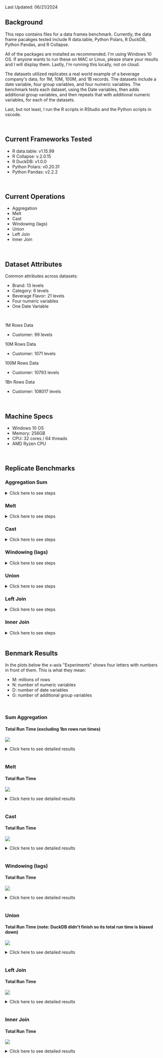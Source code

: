 Last Updated: 06/21/2024

## Background
This repo contains files for a data frames benchmark. Currently, the data frame pacakges tested include R data.table, Python Polars, R DuckDB, Python Pandas, and R Collapse.

All of the packages are installed as recommended. I'm using Windows 10 OS. If anyone wants to run these on MAC or Linux, please share your results and I will display them. Lastly, I'm running this locally, not on cloud.

The datasets utilized replicates a real world example of a beverage company's data, for 1M, 10M, 100M, and 1B records. The datasets include a date variable, four group variables, and four numeric variables. The benchmark tests each dataset, using the Date variables, then adds additional group variables, and then repeats that with additional numeric variables, for each of the datasets.

Last, but not least, I run the R scripts in RStudio and the Python scripts in vscode.

<br>

## Current Frameworks Tested
* R data.table: v1.15.99
* R Collapse: v.2.0.15
* R DuckDB: v1.0.0
* Python Polars: v0.20.31
* Python Pandas: v2.2.2

<br>

## Current Operations
* Aggregation
* Melt
* Cast
* Windowing (lags)
* Union
* Left Join
* Inner Join

<br>

## Dataset Attributes
Common attributes across datasets:
* Brand: 13 levels
* Category: 6 levels
* Beverage Flavor: 21 levels
* Four numeric variables
* One Date Variable

<br> 

1M Rows Data
* Customer: 99 levels

10M Rows Data
* Customer: 1071 levels

100M Rows Data
* Customer: 10793 levels

1Bn Rows Data
* Customer: 108017 levels

<br>

## Machine Specs
* Windows 10 OS
* Memory: 256GB
* CPU: 32 cores / 64 threads
* AMD Ryzen CPU

<br>

## Replicate Benchmarks

### Aggregation Sum
<details><summary> Click here to see steps </summary>

* Fork the repo and clone it to your local machine
* Modify the Path variable at the top of each script to reflect your file location
* Run FakeBevDataBuilds.R to generate the benchmarking datasets
* Run AggSum_datatable.R
* Run AggSum_DuckDB.R
* Run AggSum_Polars.py
* Run AggSum_Pandas.py
* Run AggSum_collapse.py
* Run CombineResults_AggSum
* Done!

</details>

### Melt
<details><summary> Click here to see steps </summary>

* Fork the repo and clone it to your local machine
* Modify the Path variable at the top of each script to reflect your file location
* Run FakeBevDataBuilds.R to generate the benchmarking datasets
* Run Melt_datatable.R
* Run Melt_DuckDB.R
* Run Melt_Polars.py
* Run Melt_Pandas.py
* Run Melt_collapse.py
* Run CombineResults_Melt
* Done!

</details>

### Cast
<details><summary> Click here to see steps </summary>

* Fork the repo and clone it to your local machine
* Modify the Path variable at the top of each script to reflect your file location
* Run FakeBevDataBuilds.R to generate the benchmarking datasets
* Run Cast_datatable.R
* Run Cast_DuckDB.R
* Run Cast_Polars.py
* Run Cast_Pandas.py
* Run Cast_collapse.py
* Run CombineResults_Cast
* Done!

</details>

### Windowing (lags)
<details><summary> Click here to see steps </summary>

* Fork the repo and clone it to your local machine
* Modify the Path variable at the top of each script to reflect your file location
* Run FakeBevDataBuilds.R to generate the benchmarking datasets
* Run Lags_datatable.R
* Run Lags_DuckDB.R
* Run Lags_Polars.py
* Run Lags_Pandas.py
* Run Lags_collapse.py
* Run CombineResults_Lags
* Done!

</details>

### Union
<details><summary> Click here to see steps </summary>

* Fork the repo and clone it to your local machine
* Modify the Path variable at the top of each script to reflect your file location
* Run FakeBevDataBuilds.R to generate the benchmarking datasets
* Run Union_datatable.R
* Run Union_DuckDB.R
* Run Union_Polars.py
* Run Union_Pandas.py
* Run CombineResults_Union
* Done!

</details>

### Left Join
<details><summary> Click here to see steps </summary>

* Fork the repo and clone it to your local machine
* Modify the Path variable at the top of each script to reflect your file location
* Run FakeBevDataBuilds.R to generate the benchmarking datasets
* Run LeftJoin_datatable.R
* Run LeftJoin_collapse.R
* Run LeftJoin_DuckDB.R
* Run LeftJoin_Polars.py
* Run LeftJoin_Pandas.py
* Run CombineResults_LeftJoin
* Done!

</details>

### Inner Join
<details><summary> Click here to see steps </summary>

* Fork the repo and clone it to your local machine
* Modify the Path variable at the top of each script to reflect your file location
* Run FakeBevDataBuilds.R to generate the benchmarking datasets
* Run InnerJoin_datatable.R
* Run InnerJoin_collapse.R
* Run InnerJoin_DuckDB.R
* Run InnerJoin_Polars.py
* Run InnerJoin_Pandas.py
* Run CombineResults_InnerJoin
* Done!

</details>

<br>

## Benmark Results

In the plots below the x-axis "Experiments" shows four letters with numbers in front of them. This is what they mean:
* M: millions of rows
* N: number of numeric variables
* D: number of date variables
* G: number of additional group variables

<br>

### Sum Aggregation
#### Total Run Time (excluding 1bn rows run times)
![](https://github.com/AdrianAntico/Benchmarks/raw/main/Images/AggSum_TotalRunTime.PNG)
<details><summary> Click here to see detailed results </summary>

<br>

![](https://github.com/AdrianAntico/Benchmarks/raw/main/Images/1MResults.PNG)

<br>

![](https://github.com/AdrianAntico/Benchmarks/raw/main/Images/10MResults.PNG)

<br>

![](https://github.com/AdrianAntico/Benchmarks/raw/main/Images/100MResults.PNG)

<br>

![](https://github.com/AdrianAntico/Benchmarks/raw/main/Images/1BResults.PNG)

</details>

<br>

### Melt
#### Total Run Time
![](https://github.com/AdrianAntico/Benchmarks/raw/main/Images/Melt_TotalRunTime.PNG)

<details><summary> Click here to see detailed results </summary>

<br>

![](https://github.com/AdrianAntico/Benchmarks/raw/main/Images/1MResults_Melt.PNG)

<br>

![](https://github.com/AdrianAntico/Benchmarks/raw/main/Images/10MResults_Melt.PNG)

<br>

##### With DuckDB

![](https://github.com/AdrianAntico/Benchmarks/raw/main/Images/100MResults_Melt_WithDuckDB.PNG)

<br>

##### Without DuckDB

![](https://github.com/AdrianAntico/Benchmarks/raw/main/Images/100MResults_Melt_WithoutDuckDB.PNG)

</details>

<br>

### Cast
#### Total Run Time
![](https://github.com/AdrianAntico/Benchmarks/raw/main/Images/Cast_TotalRunTime.PNG)

<details><summary> Click here to see detailed results </summary>

<br>

![](https://github.com/AdrianAntico/Benchmarks/raw/main/Images/1MResults_Cast.PNG)

<br>

![](https://github.com/AdrianAntico/Benchmarks/raw/main/Images/10MResults_Cast.PNG)

<br>

![](https://github.com/AdrianAntico/Benchmarks/raw/main/Images/100MResults_Cast.PNG)

</details>

<br>

### Windowing (lags)
#### Total Run Time
![](https://github.com/AdrianAntico/Benchmarks/raw/main/Images/Lags_TotalRunTime.PNG)

<details><summary> Click here to see detailed results </summary>

<br>

![](https://github.com/AdrianAntico/Benchmarks/raw/main/Images/1MResults_Lags.PNG)

<br>

With DuckDB
![](https://github.com/AdrianAntico/Benchmarks/raw/main/Images/10MResults_Lags.PNG)

<br>

Without DuckDB
![](https://github.com/AdrianAntico/Benchmarks/raw/main/Images/10MResults_WithoutDuckDB_Lags.PNG)

<br>

##### With DuckDB

![](https://github.com/AdrianAntico/Benchmarks/raw/main/Images/100MResults_Lags_WithDuckDB.PNG)

<br>

##### Without DuckDB

![](https://github.com/AdrianAntico/Benchmarks/raw/main/Images/100MResults_Lags_WithoutDuckDB.PNG)

</details>

<br>


### Union
#### Total Run Time (note: DuckDB didn't finish so its total run time is biased down)
![](https://github.com/AdrianAntico/Benchmarks/raw/main/Images/Union_TotalRunTime.PNG)

<details><summary> Click here to see detailed results </summary>

<br>

![](https://github.com/AdrianAntico/Benchmarks/raw/main/Images/1MResults_Union.PNG)

<br>

![](https://github.com/AdrianAntico/Benchmarks/raw/main/Images/10MResults_Union.PNG)

<br>

##### With DuckDB

![](https://github.com/AdrianAntico/Benchmarks/raw/main/Images/100MResults_Union_WithDuckDB.PNG)

<br>

##### Without DuckDB

![](https://github.com/AdrianAntico/Benchmarks/raw/main/Images/100MResults_Union_WithoutDuckDB.PNG)

</details>

<br>

### Left Join
#### Total Run Time
![](https://github.com/AdrianAntico/Benchmarks/raw/main/Images/LeftJoin_TotalRunTime.PNG)
<details><summary> Click here to see detailed results </summary>

<br>

![](https://github.com/AdrianAntico/Benchmarks/raw/main/Images/1MResults_LeftJoin.PNG)

<br>

![](https://github.com/AdrianAntico/Benchmarks/raw/main/Images/10MResults_LeftJoin.PNG)

<br>

![](https://github.com/AdrianAntico/Benchmarks/raw/main/Images/100MResults_LeftJoin.PNG)

</details>

<br>

### Inner Join
#### Total Run Time
![](https://github.com/AdrianAntico/Benchmarks/raw/main/Images/InnerJoin_TotalRunTime.PNG)
<details><summary> Click here to see detailed results </summary>

<br>

![](https://github.com/AdrianAntico/Benchmarks/raw/main/Images/1MResults_InnerJoin.PNG)

<br>

![](https://github.com/AdrianAntico/Benchmarks/raw/main/Images/10MResults_InnerJoin.PNG)

<br>

![](https://github.com/AdrianAntico/Benchmarks/raw/main/Images/100MResults_InnerJoin.PNG)

</details>

<br>
